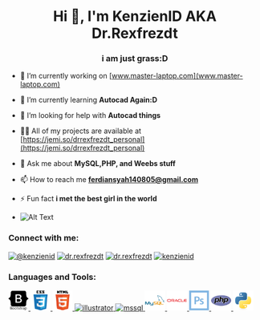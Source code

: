 <h1 align="center">Hi 👋, I'm KenzienID AKA Dr.Rexfrezdt</h1>
<h3 align="center">i am just grass:D</h3>

- 🔭 I’m currently working on [www.master-laptop.com](www.master-laptop.com)

- 🌱 I’m currently learning **Autocad Again:D**

- 🤝 I’m looking for help with **Autocad things**

- 👨‍💻 All of my projects are available at [https://jemi.so/drrexfrezdt_personal](https://jemi.so/drrexfrezdt_personal)

- 💬 Ask me about **MySQL,PHP, and Weebs stuff**

- 📫 How to reach me **ferdiansyah140805@gmail.com**

- ⚡ Fun fact **i met the best girl in the world**
- ![Alt Text]([https://media.giphy.com/media/vFKqnCdLPNOKc/giphy.gif](https://tenor.com/view/kanon-shibuya-sayuri-date-love-live-liella-love-live-superstar-gif-20226383))

<h3 align="left">Connect with me:</h3>
<p align="left">
<a href="https://twitter.com/@kenzienid" target="blank"><img align="center" src="https://raw.githubusercontent.com/rahuldkjain/github-profile-readme-generator/master/src/images/icons/Social/twitter.svg" alt="@kenzienid" height="30" width="40" /></a>
<a href="https://fb.com/dr.rexfrezdt" target="blank"><img align="center" src="https://raw.githubusercontent.com/rahuldkjain/github-profile-readme-generator/master/src/images/icons/Social/facebook.svg" alt="dr.rexfrezdt" height="30" width="40" /></a>
<a href="https://instagram.com/dr.rexfrezdt" target="blank"><img align="center" src="https://raw.githubusercontent.com/rahuldkjain/github-profile-readme-generator/master/src/images/icons/Social/instagram.svg" alt="dr.rexfrezdt" height="30" width="40" /></a>
<a href="https://www.youtube.com/c/kenzienid" target="blank"><img align="center" src="https://raw.githubusercontent.com/rahuldkjain/github-profile-readme-generator/master/src/images/icons/Social/youtube.svg" alt="kenzienid" height="30" width="40" /></a>
</p>

<h3 align="left">Languages and Tools:</h3>
<p align="left"> <a href="https://getbootstrap.com" target="_blank" rel="noreferrer"> <img src="https://raw.githubusercontent.com/devicons/devicon/master/icons/bootstrap/bootstrap-plain-wordmark.svg" alt="bootstrap" width="40" height="40"/> </a> <a href="https://www.w3schools.com/css/" target="_blank" rel="noreferrer"> <img src="https://raw.githubusercontent.com/devicons/devicon/master/icons/css3/css3-original-wordmark.svg" alt="css3" width="40" height="40"/> </a> <a href="https://www.w3.org/html/" target="_blank" rel="noreferrer"> <img src="https://raw.githubusercontent.com/devicons/devicon/master/icons/html5/html5-original-wordmark.svg" alt="html5" width="40" height="40"/> </a> <a href="https://www.adobe.com/in/products/illustrator.html" target="_blank" rel="noreferrer"> <img src="https://www.vectorlogo.zone/logos/adobe_illustrator/adobe_illustrator-icon.svg" alt="illustrator" width="40" height="40"/> </a> <a href="https://www.microsoft.com/en-us/sql-server" target="_blank" rel="noreferrer"> <img src="https://www.svgrepo.com/show/303229/microsoft-sql-server-logo.svg" alt="mssql" width="40" height="40"/> </a> <a href="https://www.mysql.com/" target="_blank" rel="noreferrer"> <img src="https://raw.githubusercontent.com/devicons/devicon/master/icons/mysql/mysql-original-wordmark.svg" alt="mysql" width="40" height="40"/> </a> <a href="https://www.oracle.com/" target="_blank" rel="noreferrer"> <img src="https://raw.githubusercontent.com/devicons/devicon/master/icons/oracle/oracle-original.svg" alt="oracle" width="40" height="40"/> </a> <a href="https://www.photoshop.com/en" target="_blank" rel="noreferrer"> <img src="https://raw.githubusercontent.com/devicons/devicon/master/icons/photoshop/photoshop-line.svg" alt="photoshop" width="40" height="40"/> </a> <a href="https://www.php.net" target="_blank" rel="noreferrer"> <img src="https://raw.githubusercontent.com/devicons/devicon/master/icons/php/php-original.svg" alt="php" width="40" height="40"/> </a> <a href="https://www.python.org" target="_blank" rel="noreferrer"> <img src="https://raw.githubusercontent.com/devicons/devicon/master/icons/python/python-original.svg" alt="python" width="40" height="40"/> </a> </p>
